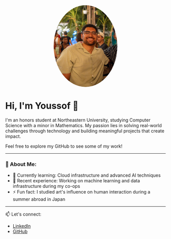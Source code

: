 <div align="center">
  <img src="https://raw.githubusercontent.com/youbendary/youbendary/main/pfp.jpeg" alt="Youssof Bendary" width="200" style="border-radius: 50%;">
</div>

# Hi, I'm Youssof 👋

I'm an honors student at Northeastern University, studying Computer Science with a minor in Mathematics. My passion lies in solving real-world challenges through technology and building meaningful projects that create impact.

Feel free to explore my GitHub to see some of my work!

---

### 🌟 About Me:
- 🌱 Currently learning: Cloud infrastructure and advanced AI techniques
- 🔭 Recent experience: Working on machine learning and data infrastructure during my co-ops
- ⚡ Fun fact: I studied art's influence on human interaction during a summer abroad in Japan

---

📫 Let's connect:  
- [LinkedIn](https://linkedin.com/in/youssof-bendary/)  
- [GitHub](https://github.com/youbendary)
